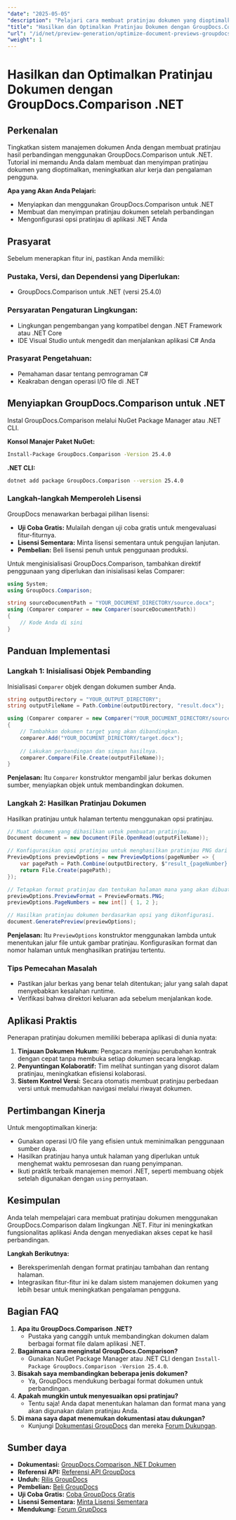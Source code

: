 ```yaml
---
"date": "2025-05-05"
"description": "Pelajari cara membuat pratinjau dokumen yang dioptimalkan menggunakan pustaka GroupDocs.Comparison for .NET. Sederhanakan alur kerja, tingkatkan pengalaman pengguna, dan berikan wawasan sekilas."
"title": "Hasilkan dan Optimalkan Pratinjau Dokumen dengan GroupDocs.Comparison .NET API"
"url": "/id/net/preview-generation/optimize-document-previews-groupdocs-comparison-dotnet/"
"weight": 1
---
```


# Hasilkan dan Optimalkan Pratinjau Dokumen dengan GroupDocs.Comparison .NET

## Perkenalan

Tingkatkan sistem manajemen dokumen Anda dengan membuat pratinjau hasil perbandingan menggunakan GroupDocs.Comparison untuk .NET. Tutorial ini memandu Anda dalam membuat dan menyimpan pratinjau dokumen yang dioptimalkan, meningkatkan alur kerja dan pengalaman pengguna.

**Apa yang Akan Anda Pelajari:**
- Menyiapkan dan menggunakan GroupDocs.Comparison untuk .NET
- Membuat dan menyimpan pratinjau dokumen setelah perbandingan
- Mengonfigurasi opsi pratinjau di aplikasi .NET Anda

## Prasyarat

Sebelum menerapkan fitur ini, pastikan Anda memiliki:

### Pustaka, Versi, dan Dependensi yang Diperlukan:
- GroupDocs.Comparison untuk .NET (versi 25.4.0)

### Persyaratan Pengaturan Lingkungan:
- Lingkungan pengembangan yang kompatibel dengan .NET Framework atau .NET Core
- IDE Visual Studio untuk mengedit dan menjalankan aplikasi C# Anda

### Prasyarat Pengetahuan:
- Pemahaman dasar tentang pemrograman C#
- Keakraban dengan operasi I/O file di .NET

## Menyiapkan GroupDocs.Comparison untuk .NET

Instal GroupDocs.Comparison melalui NuGet Package Manager atau .NET CLI.

**Konsol Manajer Paket NuGet:**

```bash
Install-Package GroupDocs.Comparison -Version 25.4.0
```

**.NET CLI:**

```bash
dotnet add package GroupDocs.Comparison --version 25.4.0
```

### Langkah-langkah Memperoleh Lisensi

GroupDocs menawarkan berbagai pilihan lisensi:
- **Uji Coba Gratis:** Mulailah dengan uji coba gratis untuk mengevaluasi fitur-fiturnya.
- **Lisensi Sementara:** Minta lisensi sementara untuk pengujian lanjutan.
- **Pembelian:** Beli lisensi penuh untuk penggunaan produksi.

Untuk menginisialisasi GroupDocs.Comparison, tambahkan direktif penggunaan yang diperlukan dan inisialisasi kelas Comparer:

```csharp
using System;
using GroupDocs.Comparison;

string sourceDocumentPath = "YOUR_DOCUMENT_DIRECTORY/source.docx";
using (Comparer comparer = new Comparer(sourceDocumentPath))
{
    // Kode Anda di sini
}
```

## Panduan Implementasi

### Langkah 1: Inisialisasi Objek Pembanding

Inisialisasi `Comparer` objek dengan dokumen sumber Anda.

```csharp
string outputDirectory = "YOUR_OUTPUT_DIRECTORY";
string outputFileName = Path.Combine(outputDirectory, "result.docx");

using (Comparer comparer = new Comparer("YOUR_DOCUMENT_DIRECTORY/source.docx"))
{
    // Tambahkan dokumen target yang akan dibandingkan.
    comparer.Add("YOUR_DOCUMENT_DIRECTORY/target.docx");
    
    // Lakukan perbandingan dan simpan hasilnya.
    comparer.Compare(File.Create(outputFileName));
}
```

**Penjelasan:**
Itu `Comparer` konstruktor mengambil jalur berkas dokumen sumber, menyiapkan objek untuk membandingkan dokumen.

### Langkah 2: Hasilkan Pratinjau Dokumen

Hasilkan pratinjau untuk halaman tertentu menggunakan opsi pratinjau.

```csharp
// Muat dokumen yang dihasilkan untuk pembuatan pratinjau.
Document document = new Document(File.OpenRead(outputFileName));

// Konfigurasikan opsi pratinjau untuk menghasilkan pratinjau PNG dari halaman yang ditentukan.
PreviewOptions previewOptions = new PreviewOptions(pageNumber => {
    var pagePath = Path.Combine(outputDirectory, $"result_{pageNumber}.png");
    return File.Create(pagePath);
});

// Tetapkan format pratinjau dan tentukan halaman mana yang akan dibuat pratinjaunya.
previewOptions.PreviewFormat = PreviewFormats.PNG;
previewOptions.PageNumbers = new int[] { 1, 2 };

// Hasilkan pratinjau dokumen berdasarkan opsi yang dikonfigurasi.
document.GeneratePreview(previewOptions);
```

**Penjelasan:**
Itu `PreviewOptions` konstruktor menggunakan lambda untuk menentukan jalur file untuk gambar pratinjau. Konfigurasikan format dan nomor halaman untuk menghasilkan pratinjau tertentu.

### Tips Pemecahan Masalah
- Pastikan jalur berkas yang benar telah ditentukan; jalur yang salah dapat menyebabkan kesalahan runtime.
- Verifikasi bahwa direktori keluaran ada sebelum menjalankan kode.

## Aplikasi Praktis

Penerapan pratinjau dokumen memiliki beberapa aplikasi di dunia nyata:
1. **Tinjauan Dokumen Hukum:** Pengacara meninjau perubahan kontrak dengan cepat tanpa membuka setiap dokumen secara lengkap.
2. **Penyuntingan Kolaboratif:** Tim melihat suntingan yang disorot dalam pratinjau, meningkatkan efisiensi kolaborasi.
3. **Sistem Kontrol Versi:** Secara otomatis membuat pratinjau perbedaan versi untuk memudahkan navigasi melalui riwayat dokumen.

## Pertimbangan Kinerja

Untuk mengoptimalkan kinerja:
- Gunakan operasi I/O file yang efisien untuk meminimalkan penggunaan sumber daya.
- Hasilkan pratinjau hanya untuk halaman yang diperlukan untuk menghemat waktu pemrosesan dan ruang penyimpanan.
- Ikuti praktik terbaik manajemen memori .NET, seperti membuang objek setelah digunakan dengan `using` pernyataan.

## Kesimpulan

Anda telah mempelajari cara membuat pratinjau dokumen menggunakan GroupDocs.Comparison dalam lingkungan .NET. Fitur ini meningkatkan fungsionalitas aplikasi Anda dengan menyediakan akses cepat ke hasil perbandingan.

**Langkah Berikutnya:**
- Bereksperimenlah dengan format pratinjau tambahan dan rentang halaman.
- Integrasikan fitur-fitur ini ke dalam sistem manajemen dokumen yang lebih besar untuk meningkatkan pengalaman pengguna.

## Bagian FAQ

1. **Apa itu GroupDocs.Comparison .NET?**
   - Pustaka yang canggih untuk membandingkan dokumen dalam berbagai format file dalam aplikasi .NET.
2. **Bagaimana cara menginstal GroupDocs.Comparison?**
   - Gunakan NuGet Package Manager atau .NET CLI dengan `Install-Package GroupDocs.Comparison -Version 25.4.0`.
3. **Bisakah saya membandingkan beberapa jenis dokumen?**
   - Ya, GroupDocs mendukung berbagai format dokumen untuk perbandingan.
4. **Apakah mungkin untuk menyesuaikan opsi pratinjau?**
   - Tentu saja! Anda dapat menentukan halaman dan format mana yang akan digunakan dalam pratinjau Anda.
5. **Di mana saya dapat menemukan dokumentasi atau dukungan?**
   - Kunjungi [Dokumentasi GroupDocs](https://docs.groupdocs.com/comparison/net/) dan mereka [Forum Dukungan](https://forum.groupdocs.com/c/comparison/).

## Sumber daya

- **Dokumentasi:** [GroupDocs.Comparison .NET Dokumen](https://docs.groupdocs.com/comparison/net/)
- **Referensi API:** [Referensi API GroupDocs](https://reference.groupdocs.com/comparison/net/)
- **Unduh:** [Rilis GroupDocs](https://releases.groupdocs.com/comparison/net/)
- **Pembelian:** [Beli GroupDocs](https://purchase.groupdocs.com/buy)
- **Uji Coba Gratis:** [Coba GroupDocs Gratis](https://releases.groupdocs.com/comparison/net/)
- **Lisensi Sementara:** [Minta Lisensi Sementara](https://purchase.groupdocs.com/temporary-license/)
- **Mendukung:** [Forum GrupDocs](https://forum.groupdocs.com/c/comparison/)